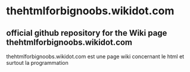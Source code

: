 # thehtmlforbignoobs.wikidot.com

## official github repository for the Wiki page thehtmlforbignoobs.wikidot.com

thehtmlforbignoobs.wikidot.com est une page wiki concernant le html et surtout la programmation
